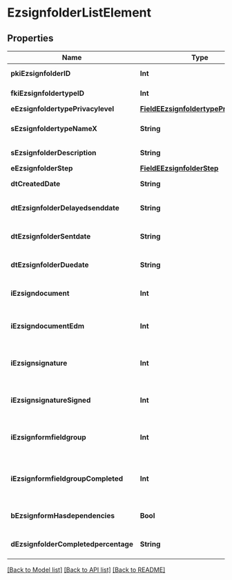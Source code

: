 # EzsignfolderListElement

## Properties
Name | Type | Description | Notes
------------ | ------------- | ------------- | -------------
**pkiEzsignfolderID** | **Int** | The unique ID of the Ezsignfolder | 
**fkiEzsignfoldertypeID** | **Int** | The unique ID of the Ezsignfoldertype. | 
**eEzsignfoldertypePrivacylevel** | [**FieldEEzsignfoldertypePrivacylevel**](FieldEEzsignfoldertypePrivacylevel.md) |  | 
**sEzsignfoldertypeNameX** | **String** | The name of the Ezsignfoldertype in the language of the requester | 
**sEzsignfolderDescription** | **String** | The description of the Ezsignfolder | 
**eEzsignfolderStep** | [**FieldEEzsignfolderStep**](FieldEEzsignfolderStep.md) |  | 
**dtCreatedDate** | **String** | The date and time at which the object was created | 
**dtEzsignfolderDelayedsenddate** | **String** | The date and time at which the Ezsignfolder will be sent in the future. | [optional] 
**dtEzsignfolderSentdate** | **String** | The date and time at which the Ezsignfolder was sent the last time. | [optional] 
**dtEzsignfolderDuedate** | **String** | The maximum date and time at which the Ezsignfolder can be signed. | [optional] 
**iEzsigndocument** | **Int** | The total number of Ezsigndocument in the folder | 
**iEzsigndocumentEdm** | **Int** | The total number of Ezsigndocument in the folder that were saved in the edm system | 
**iEzsignsignature** | **Int** | The total number of signature blocks in all Ezsigndocuments in the folder | 
**iEzsignsignatureSigned** | **Int** | The total number of already signed signature blocks in all Ezsigndocuments in the folder | 
**iEzsignformfieldgroup** | **Int** | The total number of Ezsignformfieldgroup in all Ezsigndocuments in the folder | 
**iEzsignformfieldgroupCompleted** | **Int** | The total number of completed Ezsignformfieldgroup in all Ezsigndocuments in the folder | 
**bEzsignformHasdependencies** | **Bool** | Whether the Ezsignform/Ezsignsignatures has dependencies or not | [optional] 
**dEzsignfolderCompletedpercentage** | **String** | Whether the Ezsignform/Ezsignsignatures has dependencies or not | 

[[Back to Model list]](../README.md#documentation-for-models) [[Back to API list]](../README.md#documentation-for-api-endpoints) [[Back to README]](../README.md)


